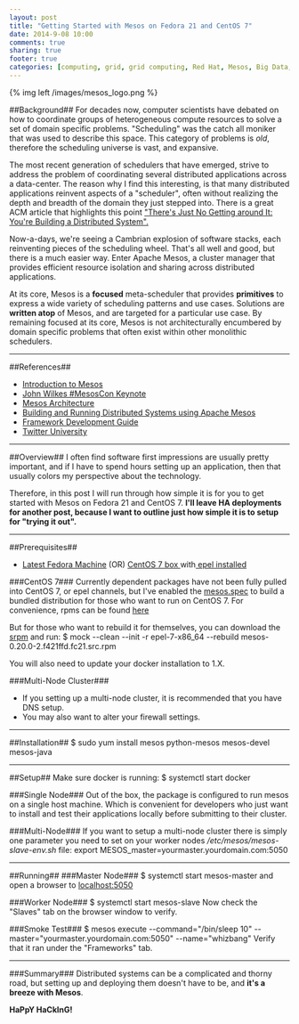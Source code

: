 ```yaml
---
layout: post
title: "Getting Started with Mesos on Fedora 21 and CentOS 7"
date: 2014-9-08 10:00
comments: true
sharing: true
footer: true
categories: [computing, grid, grid computing, Red Hat, Mesos, Big Data, BDAS]
---
```


{% img left /images/mesos_logo.png %}

##Background##
For decades now, computer scientists have debated on how
to coordinate groups of heterogeneous compute resources to solve a set of domain
specific problems.  "Scheduling" was the catch all moniker that was used to
describe this space.  This category of problems is *old*, therefore the
scheduling universe is vast, and expansive.

The most recent generation of schedulers that have emerged, strive to address the
problem of coordinating several distributed applications across a data-center.
The reason why I find this interesting, is that many distributed applications
reinvent aspects of a "scheduler", often without realizing the depth and breadth
of the domain they just stepped into.  There is a great ACM article that highlights
this point ["There's Just No Getting around It: You're Building a Distributed System".](http://queue.acm.org/detail.cfm?id=2482856)

Now-a-days, we're seeing a Cambrian explosion of software stacks, each
reinventing pieces of the scheduling wheel.  That's all well and good, but
there is a much easier way.  Enter Apache Mesos, a cluster manager
that provides efficient resource isolation and sharing across distributed
applications.

At its core, Mesos is a **focused** meta-scheduler that provides **primitives** to express a wide
variety of scheduling patterns and use cases. Solutions are **written atop** of Mesos, and are
targeted for a particular use case.  By remaining focused at its core, Mesos
is not architecturally encumbered by domain specific problems that often exist
within other monolithic schedulers.

---
##References##
*   [Introduction to Mesos](http://youtu.be/YB1VW0LKzJ4)
*   [John Wilkes #MesosCon Keynote](http://youtu.be/VQAAkO5B5Hg?list=UUeDh9omC_xMKrar2srQZiLg)
*   [Mesos Architecture](http://mesos.apache.org/documentation/latest/mesos-architecture/)
*   [Building and Running Distributed Systems using Apache Mesos](http://youtu.be/hTcZGODnyf0)
*   [Framework Development Guide](http://mesos.apache.org/documentation/latest/app-framework-development-guide/)
*   [Twitter University](https://www.youtube.com/user/TwitterUniversity)

---
##Overview##
I often find software first impressions are usually pretty important,
and if I have to spend hours setting up an application, then that usually colors
my perspective about the technology.

Therefore, in this post I will run through how simple it is for you to get started with
Mesos on Fedora 21 and CentOS 7.  **I'll leave HA deployments for another post, because I want
to outline just how simple it is to setup for "trying it out".**

---
##Prerequisites##

*   [Latest Fedora Machine](http://fedoraproject.org/en/get-fedora) (OR) [CentOS 7 box ](http://www.centos.org/download/)with[ epel installed](https://fedoraproject.org/wiki/EPEL)

###CentOS 7###
Currently dependent packages have not been fully pulled into CentOS 7, or epel
channels, but I've enabled the [mesos.spec](http://pkgs.fedoraproject.org/cgit/mesos.git/tree/mesos.spec)
to build a bundled distribution for those who want to run on CentOS 7.  For
convenience, rpms can be found [here](https://tstclair.fedorapeople.org/mesos/centos7/)

But for those who want to rebuild it for themselves, you can download the [srpm](http://koji.fedoraproject.org/koji/packageinfo?packageID=17691) and run:
    $ mock --clean --init -r epel-7-x86_64 --rebuild mesos-0.20.0-2.f421ffd.fc21.src.rpm

You will also need to update your docker installation to 1.X.

###Multi-Node Cluster###
*   If you setting up a multi-node cluster, it is recommended that you have DNS setup.
*   You may also want to alter your firewall settings.

---
##Installation##
    $ sudo yum install mesos python-mesos mesos-devel mesos-java

---
##Setup##
Make sure docker is running:
    $ systemctl start docker

###Single Node###
Out of the box, the package is configured to run mesos on a single host machine.  Which is convenient for
developers who just want to install and test their applications locally before submitting to their cluster.

###Multi-Node###
If you want to setup a multi-node cluster there is simply one parameter you need to set on your worker nodes */etc/mesos/mesos-slave-env.sh* file:
    export MESOS_master=yourmaster.yourdomain.com:5050

---
##Running##
###Master Node###
    $ systemctl start mesos-master
and open a browser to [localhost:5050](http://localhost:5050)

###Worker Node###
    $ systemctl start mesos-slave
Now check the "Slaves" tab on the browser window to verify.

###Smoke Test###
    $ mesos execute --command="/bin/sleep 10" --master="yourmaster.yourdomain.com:5050" --name="whizbang"
Verify that it ran under the "Frameworks" tab.

---
###Summary###
Distributed systems can be a complicated and thorny road, but setting up and
deploying them doesn't have to be, and **it's a breeze with Mesos**.

**HaPpY HaCkInG!**
